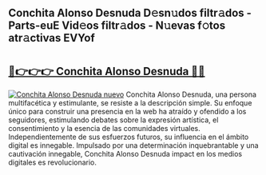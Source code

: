 ## Conchita Alonso Desnuda D𝚎sn𝚞dos filtr𝚊dos - Parts-euE Vid𝚎os filtr𝚊dos - N𝚞evas f𝚘tos atr𝚊ctivas EVYof

# <h2><a href="http://mb9gioc.tromn.icu/?c=Conchita+Alonso+Desnuda">🔗👉👉👉 Conchita Alonso Desnuda 🔗🔗</a></h2>

[![Conchita Alonso Desnuda nuevo](https://i.imgur.com/pEAQMta.gif)](http://mb9gioc.tromn.icu/?c=Conchita+Alonso+Desnuda)
Conchita Alonso Desnuda, una persona multifacética y estimulante, se resiste a la descripción simple. Su enfoque único para construir una presencia en la web ha atraído y ofendido a los seguidores, estimulando debates sobre la expresión artística, el consentimiento y la esencia de las comunidades virtuales. Independientemente de sus esfuerzos futuros, su influencia en el ámbito digital es innegable. Impulsado por una determinación inquebrantable y una cautivación innegable, Conchita Alonso Desnuda impact en los medios digitales es revolucionario.
